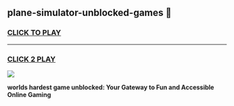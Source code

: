 
## plane-simulator-unblocked-games 👋
<h3>
<a href="https://premium.freeplayer.one?title=plane-simulator-unblocked-games&ref=14F">CLICK TO PLAY</a></h3>
<hr>

<h3>
<a href="https://premium.freeplayer.one?title=plane-simulator-unblocked-games&ref=14F">CLICK 2 PLAY</a>
  
</h3>

<a href="https://premium.freeplayer.one?title=plane-simulator-unblocked-games&ref=12F/"><img src="https://clearcache.store/games.png"></a>


**worlds hardest game unblocked: Your Gateway to Fun and Accessible Online Gaming**
